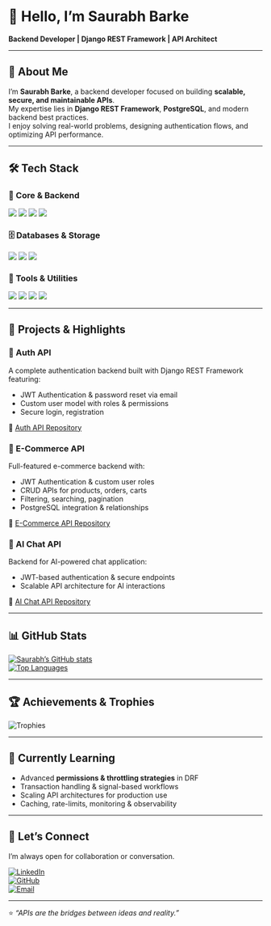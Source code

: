 # 👋 Hello, I’m Saurabh Barke

**Backend Developer | Django REST Framework | API Architect**

---

## 🧠 About Me

I’m **Saurabh Barke**, a backend developer focused on building **scalable, secure, and maintainable APIs**.  
My expertise lies in **Django REST Framework**, **PostgreSQL**, and modern backend best practices.  
I enjoy solving real-world problems, designing authentication flows, and optimizing API performance.

---

## 🛠️ Tech Stack

### 🔧 Core & Backend
<img src="https://img.shields.io/badge/Python-3776AB?style=for-the-badge&logo=python&logoColor=white" />
<img src="https://img.shields.io/badge/Django-092E20?style=for-the-badge&logo=django&logoColor=white" />
<img src="https://img.shields.io/badge/DRF-ff1709?style=for-the-badge&logo=django&logoColor=white" />
<img src="https://img.shields.io/badge/FastAPI-009688?style=for-the-badge&logo=fastapi&logoColor=white" />

### 🗄️ Databases & Storage
<img src="https://img.shields.io/badge/PostgreSQL-316192?style=for-the-badge&logo=postgresql&logoColor=white" />
<img src="https://img.shields.io/badge/MySQL-00758F?style=for-the-badge&logo=mysql&logoColor=white" />
<img src="https://img.shields.io/badge/SQLite-07405E?style=for-the-badge&logo=sqlite&logoColor=white" />

### 🧰 Tools & Utilities
<img src="https://img.shields.io/badge/Git-F05033?style=for-the-badge&logo=git&logoColor=white" />
<img src="https://img.shields.io/badge/Postman-FF6C37?style=for-the-badge&logo=postman&logoColor=white" />
<img src="https://img.shields.io/badge/VSCode-0078D4?style=for-the-badge&logo=visual-studio-code&logoColor=white" />
<img src="https://img.shields.io/badge/JWT-000000?style=for-the-badge&logo=jsonwebtokens&logoColor=white" />

---

## 📂 Projects & Highlights

### 🔐 Auth API
A complete authentication backend built with Django REST Framework featuring:
- JWT Authentication & password reset via email  
- Custom user model with roles & permissions  
- Secure login, registration

🔗 [Auth API Repository](https://github.com/SaurabhSB07/auth-api)

### 🛒 E-Commerce API
Full-featured e-commerce backend with:
- JWT Authentication & custom user roles  
- CRUD APIs for products, orders, carts  
- Filtering, searching, pagination  
- PostgreSQL integration & relationships  

🔗 [E-Commerce API Repository](https://github.com/SaurabhSB07/ecommerce-api)

### 🤖 AI Chat API
Backend for AI-powered chat application:  
- JWT-based authentication & secure endpoints  
- Scalable API architecture for AI interactions  

🔗 [AI Chat API Repository](https://github.com/SaurabhSB07/aichat_api)

---

## 📊 GitHub Stats

[![Saurabh’s GitHub stats](https://github-readme-stats.vercel.app/api?username=SaurabhSB07&show_icons=true&theme=radical)](https://github.com/SaurabhSB07)  
[![Top Languages](https://github-readme-stats.vercel.app/api/top-langs/?username=SaurabhSB07&layout=compact&theme=radical)](https://github.com/SaurabhSB07)  

---

## 🏆 Achievements & Trophies

![Trophies](https://github-profile-trophy.vercel.app/?username=SaurabhSB07&theme=onedark&no-frame=true&margin-w=4)  

---

## 🚀 Currently Learning

- Advanced **permissions & throttling strategies** in DRF  
- Transaction handling & signal-based workflows  
- Scaling API architectures for production use  
- Caching, rate-limits, monitoring & observability  

---

## 🤝 Let’s Connect

I’m always open for collaboration or conversation.

[![LinkedIn](https://img.shields.io/badge/LinkedIn-Saurabh_Barke-blue?style=for-the-badge&logo=linkedin&logoColor=white)](https://www.linkedin.com/in/barkesaurabh07/)  
[![GitHub](https://img.shields.io/badge/GitHub-SaurabhSB07-lightgray?style=for-the-badge&logo=github&logoColor=black)](https://github.com/SaurabhSB07)  
[![Email](https://img.shields.io/badge/Email-barkesaurabh07@gmail.com-red?style=for-the-badge&logo=gmail&logoColor=white)](mailto:barkesaurabh07@gmail.com)  

---

⭐ *“APIs are the bridges between ideas and reality.”*
